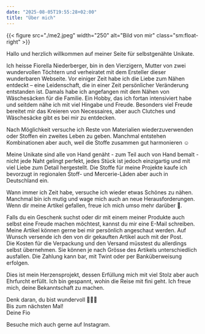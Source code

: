 ```yaml
---
date: "2025-08-05T19:55:28+02:00"
title: "Über mich"
---
```


{{< figure src="./me2.jpeg" width="250" alt="Bild von mir" class="sm:float-right" >}}

Hallo und herzlich willkommen auf meiner Seite für selbstgenähte Unikate.

Ich heisse Fiorella Niederberger, bin in den Vierzigern, Mutter von zwei wundervollen Töchtern und verheiratet mit dem Ersteller dieser wunderbaren Webseite.
Vor einiger Zeit habe ich die Liebe zum Nähen entdeckt – eine Leidenschaft, die in einer Zeit persönlicher Veränderung entstanden ist. Damals habe ich angefangen mit dem Nähen von Wäschesäcken für die Familie. Ein Hobby, das ich fortan intensiviert habe und seitdem nähe ich mit viel Hingabe und Freude. Besonders viel Freude bereitet mir das Kreieren von Necessaires, aber auch Clutches und Wäschesäcke gibt es bei mir zu entdecken.

Nach Möglichkeit versuche ich Reste von Materialien wiederzuverwenden oder Stoffen ein zweites Leben zu geben. Manchmal entstehen Kombinationen aber auch, weil die Stoffe zusammen gut harmonieren ☺️

Meine Unikate sind alle von Hand genäht - zum Teil auch von Hand bemalt - nicht jede Naht gelingt perfekt, jedes Stück ist jedoch einzigartig und mit viel Liebe zum Detail hergestellt.
Die Stoffe für meine Projekte kaufe ich bevorzugt in regionalen Stoff- und Mercerie-Läden aber auch in Deutschland ein.

Wann immer ich Zeit habe, versuche ich wieder etwas Schönes zu nähen. Manchmal bin ich mutig und wage mich auch an neue Herausforderungen.
Wenn dir meine Artikel gefallen, freue ich mich umso mehr darüber 🎉.

Falls du ein Geschenk suchst oder dir mit einem meiner Produkte auch selbst eine Freude machen möchtest, kannst du mir eine E-Mail schreiben.
Meine Artikel können gerne bei mir persönlich angeschaut werden. Auf Wunsch versende ich den von dir gekauften Artikel auch mit der Post.  
Die Kosten für die Verpackung und den Versand müsstest du allerdings selbst übernehmen. Sie können je nach Grösse des Artikels unterschiedlich ausfallen. 
Die Zahlung kann bar, mit Twint oder per Banküberweisung erfolgen.


Dies ist mein Herzensprojekt, dessen Erfüllung mich mit viel Stolz aber auch Ehrfurcht erfüllt. Ich bin gespannt, wohin die Reise mit fini geht. Ich freue mich, deine Bekanntschaft zu machen.

Denk daran, du bist wundervoll 🌸🌸🌸  
Bis zum nächsten Mal!  
Deine Fio

Besuche mich auch gerne auf Instagram.
